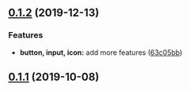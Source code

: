 ## [0.1.2](https://github.com/maoyuyang/Mui/compare/v0.1.1...v0.1.2) (2019-12-13)


### Features

* **button, input, icon:** add more features ([63c05bb](https://github.com/maoyuyang/Mui/commit/63c05bb6be4f9d0c7b714847c62f05ddc5c6577f))



## [0.1.1](https://github.com/maoyuyang/Mui/compare/v0.1.0...v0.1.1) (2019-10-08)



